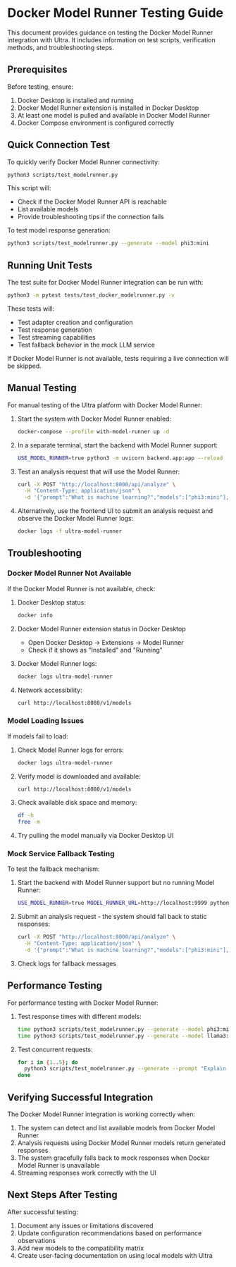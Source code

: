 # Docker Model Runner Testing Guide

This document provides guidance on testing the Docker Model Runner integration with Ultra. It includes information on test scripts, verification methods, and troubleshooting steps.

## Prerequisites

Before testing, ensure:

1. Docker Desktop is installed and running
2. Docker Model Runner extension is installed in Docker Desktop
3. At least one model is pulled and available in Docker Model Runner
4. Docker Compose environment is configured correctly

## Quick Connection Test

To quickly verify Docker Model Runner connectivity:

```bash
python3 scripts/test_modelrunner.py
```

This script will:
- Check if the Docker Model Runner API is reachable
- List available models
- Provide troubleshooting tips if the connection fails

To test model response generation:

```bash
python3 scripts/test_modelrunner.py --generate --model phi3:mini
```

## Running Unit Tests

The test suite for Docker Model Runner integration can be run with:

```bash
python3 -m pytest tests/test_docker_modelrunner.py -v
```

These tests will:
- Test adapter creation and configuration
- Test response generation
- Test streaming capabilities
- Test fallback behavior in the mock LLM service

If Docker Model Runner is not available, tests requiring a live connection will be skipped.

## Manual Testing

For manual testing of the Ultra platform with Docker Model Runner:

1. Start the system with Docker Model Runner enabled:
   ```bash
   docker-compose --profile with-model-runner up -d
   ```

2. In a separate terminal, start the backend with Model Runner support:
   ```bash
   USE_MODEL_RUNNER=true python3 -m uvicorn backend.app:app --reload
   ```

3. Test an analysis request that will use the Model Runner:
   ```bash
   curl -X POST "http://localhost:8000/api/analyze" \
     -H "Content-Type: application/json" \
     -d '{"prompt":"What is machine learning?","models":["phi3:mini"],"options":{"context":""}}'
   ```

4. Alternatively, use the frontend UI to submit an analysis request and observe the Docker Model Runner logs:
   ```bash
   docker logs -f ultra-model-runner
   ```

## Troubleshooting

### Docker Model Runner Not Available

If the Docker Model Runner is not available, check:

1. Docker Desktop status:
   ```bash
   docker info
   ```

2. Docker Model Runner extension status in Docker Desktop
   - Open Docker Desktop → Extensions → Model Runner
   - Check if it shows as "Installed" and "Running"

3. Docker Model Runner logs:
   ```bash
   docker logs ultra-model-runner
   ```

4. Network accessibility:
   ```bash
   curl http://localhost:8080/v1/models
   ```

### Model Loading Issues

If models fail to load:

1. Check Model Runner logs for errors:
   ```bash
   docker logs ultra-model-runner
   ```

2. Verify model is downloaded and available:
   ```bash
   curl http://localhost:8080/v1/models
   ```

3. Check available disk space and memory:
   ```bash
   df -h
   free -m
   ```

4. Try pulling the model manually via Docker Desktop UI

### Mock Service Fallback Testing

To test the fallback mechanism:

1. Start the backend with Model Runner support but no running Model Runner:
   ```bash
   USE_MODEL_RUNNER=true MODEL_RUNNER_URL=http://localhost:9999 python3 -m uvicorn backend.app:app --reload
   ```

2. Submit an analysis request - the system should fall back to static responses:
   ```bash
   curl -X POST "http://localhost:8000/api/analyze" \
     -H "Content-Type: application/json" \
     -d '{"prompt":"What is machine learning?","models":["phi3:mini"],"options":{"context":""}}'
   ```

3. Check logs for fallback messages

## Performance Testing

For performance testing with Docker Model Runner:

1. Test response times with different models:
   ```bash
   time python3 scripts/test_modelrunner.py --generate --model phi3:mini
   time python3 scripts/test_modelrunner.py --generate --model llama3:8b
   ```

2. Test concurrent requests:
   ```bash
   for i in {1..5}; do 
     python3 scripts/test_modelrunner.py --generate --prompt "Explain concept $i" &
   done
   ```

## Verifying Successful Integration

The Docker Model Runner integration is working correctly when:

1. The system can detect and list available models from Docker Model Runner
2. Analysis requests using Docker Model Runner models return generated responses
3. The system gracefully falls back to mock responses when Docker Model Runner is unavailable
4. Streaming responses work correctly with the UI

## Next Steps After Testing

After successful testing:

1. Document any issues or limitations discovered
2. Update configuration recommendations based on performance observations
3. Add new models to the compatibility matrix
4. Create user-facing documentation on using local models with Ultra